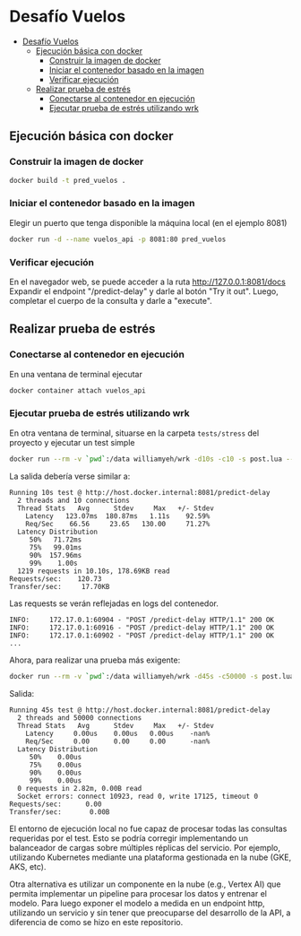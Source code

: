 # Desafío Vuelos
- [Desafío Vuelos](#desafío-vuelos)
	- [Ejecución básica con docker](#ejecución-básica-con-docker)
		- [Construir la imagen de docker](#construir-la-imagen-de-docker)
		- [Iniciar el contenedor basado en la imagen](#iniciar-el-contenedor-basado-en-la-imagen)
		- [Verificar ejecución](#verificar-ejecución)
	- [Realizar prueba de estrés](#realizar-prueba-de-estrés)
		- [Conectarse al contenedor en ejecución](#conectarse-al-contenedor-en-ejecución)
		- [Ejecutar prueba de estrés utilizando wrk](#ejecutar-prueba-de-estrés-utilizando-wrk)


## Ejecución básica con docker
### Construir la imagen de docker

```sh
docker build -t pred_vuelos .
```

### Iniciar el contenedor basado en la imagen
Elegir un puerto que tenga disponible la máquina local (en el ejemplo 8081)
```sh
docker run -d --name vuelos_api -p 8081:80 pred_vuelos
```

### Verificar ejecución
En el navegador web, se puede acceder a la ruta http://127.0.0.1:8081/docs
Expandir el endpoint "/predict-delay" y darle al botón "Try it out". Luego, completar el cuerpo de la consulta y darle a "execute".


## Realizar prueba de estrés
### Conectarse al contenedor en ejecución
En una ventana de terminal ejecutar

```sh
docker container attach vuelos_api
```

### Ejecutar prueba de estrés utilizando wrk
En otra ventana de terminal, situarse en la carpeta `tests/stress` del proyecto y ejecutar un test simple
```sh
docker run --rm -v `pwd`:/data williamyeh/wrk -d10s -c10 -s post.lua --latency http://host.docker.internal:8081/predict-delay
```

La salida debería verse similar a:

```
Running 10s test @ http://host.docker.internal:8081/predict-delay
  2 threads and 10 connections
  Thread Stats   Avg      Stdev     Max   +/- Stdev
    Latency   123.07ms  180.87ms   1.11s    92.59%
    Req/Sec    66.56     23.65   130.00     71.27%
  Latency Distribution
     50%   71.72ms
     75%   99.01ms
     90%  157.96ms
     99%    1.00s 
  1219 requests in 10.10s, 178.69KB read
Requests/sec:    120.73
Transfer/sec:     17.70KB
```

Las requests se verán reflejadas en logs del contenedor.
```
INFO:     172.17.0.1:60904 - "POST /predict-delay HTTP/1.1" 200 OK
INFO:     172.17.0.1:60916 - "POST /predict-delay HTTP/1.1" 200 OK
INFO:     172.17.0.1:60902 - "POST /predict-delay HTTP/1.1" 200 OK
...
```

Ahora, para realizar una prueba más exigente:

```sh
docker run --rm -v `pwd`:/data williamyeh/wrk -d45s -c50000 -s post.lua --latency http://host.docker.internal:8081/predict-delay
```
Salida:
```
Running 45s test @ http://host.docker.internal:8081/predict-delay
  2 threads and 50000 connections
  Thread Stats   Avg      Stdev     Max   +/- Stdev
    Latency     0.00us    0.00us   0.00us    -nan%
    Req/Sec     0.00      0.00     0.00      -nan%
  Latency Distribution
     50%    0.00us
     75%    0.00us
     90%    0.00us
     99%    0.00us
  0 requests in 2.82m, 0.00B read
  Socket errors: connect 10923, read 0, write 17125, timeout 0
Requests/sec:      0.00
Transfer/sec:       0.00B
```

El entorno de ejecución local no fue capaz de procesar todas las consultas requeridas por el test. Esto se podría corregir implementando un balanceador de cargas sobre múltiples réplicas del servicio. Por ejemplo, utilizando Kubernetes mediante una plataforma gestionada en la nube (GKE, AKS, etc).

Otra alternativa es utilizar un componente en la nube (e.g., Vertex AI) que permita implementar un pipeline para procesar los datos y entrenar el modelo. Para luego exponer el modelo a medida en un endpoint http, utilizando un servicio y sin tener que preocuparse del desarrollo de la API, a diferencia de como se hizo en este repositorio.

